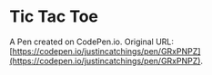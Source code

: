 # Tic Tac Toe

A Pen created on CodePen.io. Original URL: [https://codepen.io/justincatchings/pen/GRxPNPZ](https://codepen.io/justincatchings/pen/GRxPNPZ).


